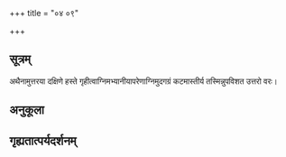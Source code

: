 +++
title = "०४ ०९"

+++
## सूत्रम्
अथैनामुत्तरया दक्षिणे हस्ते गृहीत्वाग्निमभ्यानीयापरेणाग्निमुदगग्रं कटमास्तीर्य तस्मिन्नुपविशत उत्तरो वरः।
## अनुकूला

## गृह्यतात्पर्यदर्शनम्

